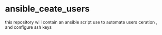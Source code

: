 # ansible_ceate_users
this repository will contain an ansible script use to automate users ceration , and configure ssh keys  
